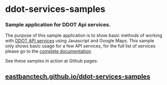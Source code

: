# ddot-services-samples
<h3>Sample application for DDOT Api services.</h3>

<p>The purpose of this sample application is to show basic methods of working with <a href="https://ddot.portal.azure-api.net/">DDOT API services</a> using Javascript and Google Maps. This sample only shows basic usage for a few API services, for the full list of services please go to the <a href="https://ddot.portal.azure-api.net/docs/services/">complete documentation</a>.</p>

<p>See these samples in action at Github pages:</p>
<h2><a style="font-size: 20px"  href="http://eastbanctech.github.io/ddot-services-samples/">eastbanctech.github.io/ddot-services-samples</a></h2>
